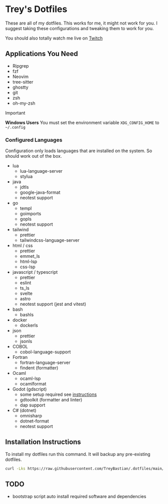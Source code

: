# Trey's Dotfiles

These are all of my dotfiles. This works for me, it might not work for you.
I suggest taking these configurations and tweaking them to work for you.

You should also totally watch me live on [Twitch](https://twitch.tv/trey_bastian)

## Applications You Need
- Ripgrep
- fzf
- Neovim
- tree-sitter
- ghostty 
- git
- zsh
- oh-my-zsh

> [!IMPORTANT]  
> **Windows Users**
> You must set the environment variable `XDG_CONFIG_HOME` to `~/.config`

### Configured Languages
   
Configuration only loads languages that are installed on the system. So should work out of the box.

- lua
  - lua-language-server
  - stylua
- java
  - jdtls
  - google-java-format
  - neotest support
- go
  - templ
  - goimports
  - gopls
  - neotest support
- tailwind
  - prettier
  - tailwindcss-language-server
- html / css
  - prettier
  - emmet_ls
  - html-lsp
  - css-lsp
- javascript / typescript
   - prettier
   - eslint
   - ts_ls
   - svelte
   - astro
   - neotest support (jest and vitest) 
- bash
  - bashls
- docker
  - dockerls
- json
  - prettier
  - jsonls
- COBOL
  - cobol-language-support
- Fortran
  - fortran-language-server
  - findent (formatter)
- Ocaml
    - ocaml-lsp
    - ocamlformat
- Godot (gdscript)
    - some setup required see [instructions](https://www.reddit.com/r/neovim/comments/1c2bhcs/godotgdscript_in_neovim_with_lsp_and_debugging_in/)
    - gdtoolkit (formatter and linter)
    - dap support
- C# (dotnet)
    - omnisharp
    - dotnet-format
    - neotest support

## Installation Instructions
To install my dotfiles run this command. It will backup any pre-existing dotfiles.

```bash
curl -Lks https://raw.githubusercontent.com/TreyBastian/.dotfiles/main/bootstrap.sh | /bin/bash
```

## TODO
- bootstrap script auto install required software and dependencies
